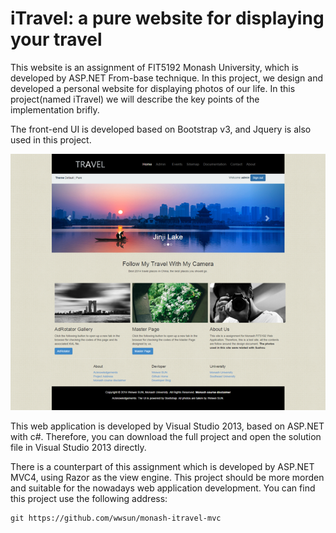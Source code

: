iTravel: a pure website for displaying your travel
==============

This website is an assignment of FIT5192 Monash University, which is developed by ASP.NET From-base technique. In this project, we design and developed a personal website for displaying photos of our life. In this project(named iTravel) we will describe the key points of the implementation brifly.

The front-end UI is developed based on Bootstrap v3, and Jquery is also used in this project.

![iTravel HomePage](/img/itravel.png)

This web application is developed by Visual Studio 2013, based on ASP.NET with c#. Therefore, you can download the full project and open the solution file in Visual Studio 2013 directly.

There is a counterpart of this assignment which is developed by ASP.NET MVC4, using Razor as the view engine. This project should be more morden and suitable for the nowadays web application development. You can find this project use the following address:

	git https://github.com/wwsun/monash-itravel-mvc
